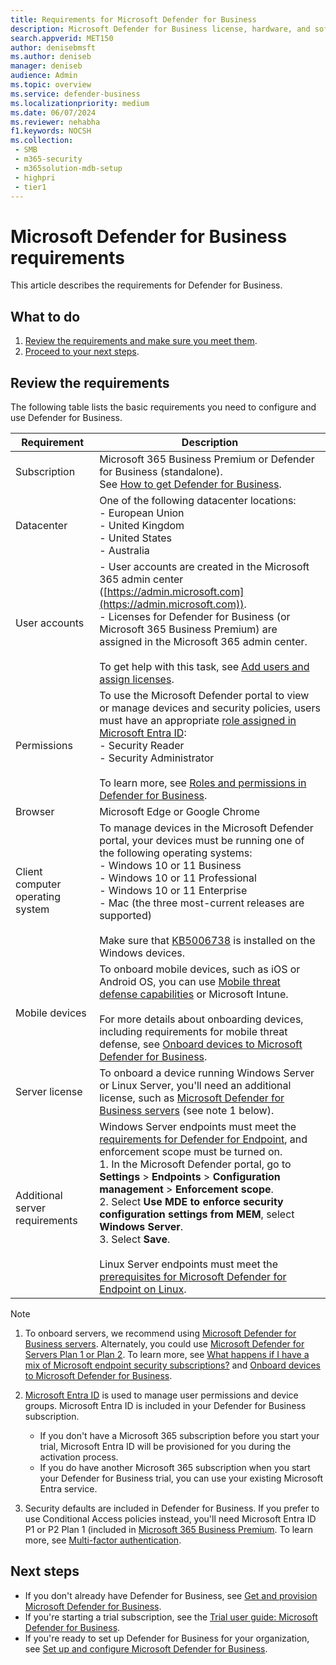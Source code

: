 ```yaml
---
title: Requirements for Microsoft Defender for Business
description: Microsoft Defender for Business license, hardware, and software requirements
search.appverid: MET150
author: denisebmsft
ms.author: deniseb
manager: deniseb
audience: Admin
ms.topic: overview
ms.service: defender-business
ms.localizationpriority: medium
ms.date: 06/07/2024
ms.reviewer: nehabha
f1.keywords: NOCSH
ms.collection:
 - SMB
 - m365-security
 - m365solution-mdb-setup
 - highpri
 - tier1
---
```


# Microsoft Defender for Business requirements

This article describes the requirements for Defender for Business.

## What to do

1. [Review the requirements and make sure you meet them](#review-the-requirements).
2. [Proceed to your next steps](#next-steps).

## Review the requirements

The following table lists the basic requirements you need to configure and use Defender for Business.

|Requirement|Description|
|---|---|
|Subscription|Microsoft 365 Business Premium or Defender for Business (standalone). <br/>See [How to get Defender for Business](get-defender-business.md).|
|Datacenter|One of the following datacenter locations:  <br/>- European Union <br/>- United Kingdom <br/>- United States <br/>- Australia|
|User accounts|- User accounts are created in the Microsoft 365 admin center ([https://admin.microsoft.com](https://admin.microsoft.com)). <br/>- Licenses for Defender for Business (or Microsoft 365 Business Premium) are assigned in the Microsoft 365 admin center.<br/><br/>To get help with this task, see [Add users and assign licenses](mdb-add-users.md).|
|Permissions|To use the Microsoft Defender portal to view or manage devices and security policies, users must have an appropriate [role assigned in Microsoft Entra ID](mdb-roles-permissions.md): <br/>- Security Reader <br/>- Security Administrator <br/><br/>To learn more, see [Roles and permissions in Defender for Business](mdb-roles-permissions.md).|
|Browser|Microsoft Edge or Google Chrome|
|Client computer operating system|To manage devices in the Microsoft Defender portal, your devices must be running one of the following operating systems:  <br/>- Windows 10 or 11 Business <br/>- Windows 10 or 11 Professional <br/>- Windows 10 or 11 Enterprise <br/>- Mac (the three most-current releases are supported) <br/><br/>Make sure that [KB5006738](https://support.microsoft.com/topic/october-26-2021-kb5006738-os-builds-19041-1320-19042-1320-and-19043-1320-preview-ccbce6bf-ae00-4e66-9789-ce8e7ea35541) is installed on the Windows devices.|
|Mobile devices|To onboard mobile devices, such as iOS or Android OS, you can use [Mobile threat defense capabilities](mdb-mtd.md) or Microsoft Intune.<br/><br/>For more details about onboarding devices, including requirements for mobile threat defense, see [Onboard devices to Microsoft Defender for Business](mdb-onboard-devices.md).|
|Server license|To onboard a device running Windows Server or Linux Server, you'll need an additional license, such as [Microsoft Defender for Business servers](get-defender-business.md#how-to-get-microsoft-defender-for-business-servers) (see note 1 below).|
|Additional server requirements|Windows Server endpoints must meet the [requirements for Defender for Endpoint](/defender-endpoint/minimum-requirements#hardware-and-software-requirements), and enforcement scope must be turned on.<br/>1. In the Microsoft Defender portal, go to **Settings** > **Endpoints** > **Configuration management** > **Enforcement scope**. <br/>2. Select **Use MDE to enforce security configuration settings from MEM**, select  **Windows Server**.  <br/>3. Select **Save**.<br/><br/>Linux Server endpoints must meet the [prerequisites for Microsoft Defender for Endpoint on Linux](/defender-endpoint/microsoft-defender-endpoint-linux#prerequisites).|

> [!NOTE]
>
> 1. To onboard servers, we recommend using [Microsoft Defender for Business servers](get-defender-business.md#how-to-get-microsoft-defender-for-business-servers). Alternately, you could use [Microsoft Defender for Servers Plan 1 or Plan 2](/azure/defender-for-cloud/plan-defender-for-servers). To learn more, see [What happens if I have a mix of Microsoft endpoint security subscriptions?](mdb-faq.yml#what-happens-if-i-have-a-mix-of-microsoft-endpoint-security-subscriptions) and [Onboard devices to Microsoft Defender for Business](mdb-onboard-devices.md).
>
> 2. [Microsoft Entra ID](/azure/active-directory/fundamentals/active-directory-whatis) is used to manage user permissions and device groups. Microsoft Entra ID is included in your Defender for Business subscription.
>    - If you don't have a Microsoft 365 subscription before you start your trial, Microsoft Entra ID will be provisioned for you during the activation process.
>    - If you do have another Microsoft 365 subscription when you start your Defender for Business trial, you can use your existing Microsoft Entra service.
>
> 3. Security defaults are included in Defender for Business. If you prefer to use Conditional Access policies instead, you'll need Microsoft Entra ID P1 or P2 Plan 1 (included in [Microsoft 365 Business Premium](/Microsoft-365/business-premium/m365bp-overview). To learn more, see [Multi-factor authentication](/Microsoft-365/business-premium/m365bp-turn-on-mfa).

## Next steps

- If you don't already have Defender for Business, see [Get and provision Microsoft Defender for Business](get-defender-business.md).
- If you're starting a trial subscription, see the [Trial user guide: Microsoft Defender for Business](trial-playbook-defender-business.md).
- If you're ready to set up Defender for Business for your organization, see [Set up and configure Microsoft Defender for Business](mdb-setup-configuration.md).
